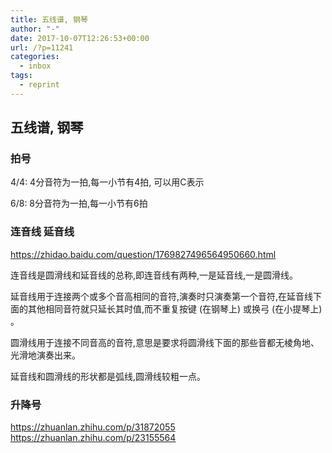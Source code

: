 ```yaml
---
title: 五线谱, 钢琴
author: "-"
date: 2017-10-07T12:26:53+00:00
url: /?p=11241
categories:
  - inbox
tags:
  - reprint
---
```

## 五线谱, 钢琴
### 拍号

4/4:  4分音符为一拍,每一小节有4拍, 可以用C表示
  
6/8: 8分音符为一拍,每一小节有6拍

### 连音线 延音线

https://zhidao.baidu.com/question/1769827496564950660.html

连音线是圆滑线和延音线的总称,即连音线有两种,一是延音线,一是圆滑线。

延音线用于连接两个或多个音高相同的音符,演奏时只演奏第一个音符,在延音线下面的其他相同音符就只延长其时值,而不重复按键 (在钢琴上) 或换弓 (在小提琴上) 。

圆滑线用于连接不同音高的音符,意思是要求将圆滑线下面的那些音都无棱角地、光滑地演奏出来。

延音线和圆滑线的形状都是弧线,圆滑线较粗一点。

### 升降号
https://zhuanlan.zhihu.com/p/31872055
https://zhuanlan.zhihu.com/p/23155564